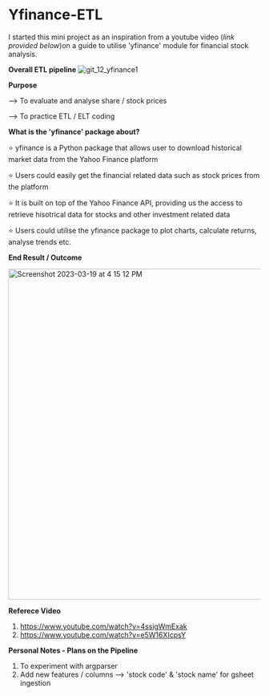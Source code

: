 # Yfinance-ETL

I started this mini project as an inspiration from a youtube video (*link provided below*)on a guide to utilise 'yfinance' module for financial stock analysis. 

**Overall ETL pipeline**
![git_12_yfinance1](https://user-images.githubusercontent.com/116934441/224526236-b9228ddb-8cb7-4b47-bdd8-eec901a8dd65.png)



**Purpose**

--> To evaluate and analyse share / stock prices

--> To practice ETL / ELT coding

**What is the 'yfinance' package about?**

⭐ yfinance is a Python package that allows user to download historical market data from the Yahoo Finance platform

⭐ Users could easily get the financial related data such as stock prices from the platform 

⭐ It is built on top of the Yahoo Finance API, providing us the access to retrieve hisotrical data for stocks and other investment related data

⭐ Users could utilise the yfinance package to plot charts, calculate returns, analyse trends etc.

**End Result / Outcome**

<img width="660" alt="Screenshot 2023-03-19 at 4 15 12 PM" src="https://user-images.githubusercontent.com/116934441/226162432-e50b625b-c931-44e2-9997-861a81d46d00.png">

**Referece Video**
1. https://www.youtube.com/watch?v=4ssigWmExak 
2. https://www.youtube.com/watch?v=e5W16XIcpsY 


**Personal Notes - Plans on the Pipeline**
1. To experiment with argparser
2. Add new features / columns --> 'stock code' & 'stock name' for gsheet ingestion
